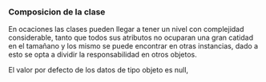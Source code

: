 ### Composicion de la clase
En ocaciones las clases pueden llegar a tener un nivel con 
complejidad considerable, tanto que todos sus atributos no
ocuparan una gran catidad en el tamañano y los mismo se puede
encontrar en otras instancias, dado a esto se opta a dividir la
responsabilidad en otros objetos.

El valor por defecto de los datos de tipo objeto es null,